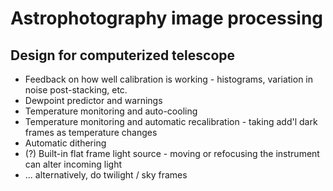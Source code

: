 # Astrophotography image processing

## Design for computerized telescope

* Feedback on how well calibration is working - histograms, variation in noise post-stacking, etc.
* Dewpoint predictor and warnings
* Temperature monitoring and auto-cooling
* Temperature monitoring and automatic recalibration - taking add'l dark frames as temperature changes
* Automatic dithering
* (?) Built-in flat frame light source - moving or refocusing the instrument can alter incoming light
* ... alternatively, do twilight / sky frames